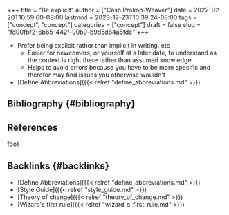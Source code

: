 +++
title = "Be explicit"
author = ["Cash Prokop-Weaver"]
date = 2022-02-20T10:59:00-08:00
lastmod = 2023-12-23T10:39:24-08:00
tags = ["concept", "concept"]
categories = ["concept"]
draft = false
slug = "fd00fbf2-6b65-442f-90b9-b9d5d64a5fde"
+++

-   Prefer being explicit rather than implicit in writing, etc
    -   Easier for newcomers, or yourself at a later date, to understand as the context is right there rather than assumed knowledge
    -   Helps to avoid errors because you have to be more specific and therefor may find issues you otherwise wouldn't
-   [Define Abbreviations]({{< relref "define_abbreviations.md" >}})


## Bibliography {#bibliography}

## References

<style>.csl-entry{text-indent: -1.5em; margin-left: 1.5em;}</style><div class="csl-bib-body">
</div>

foo1


## Backlinks {#backlinks}

-   [Define Abbreviations]({{< relref "define_abbreviations.md" >}})
-   [Style Guide]({{< relref "style_guide.md" >}})
-   [Theory of change]({{< relref "theory_of_change.md" >}})
-   [Wizard's first rule]({{< relref "wizard_s_first_rule.md" >}})
